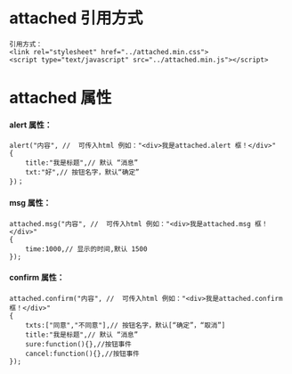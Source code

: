 # attached 引用方式

    引用方式：
	<link rel="stylesheet" href="../attached.min.css">
	<script type="text/javascript" src="../attached.min.js"></script>

# attached 属性
#### alert 属性：
    alert("内容", //  可传入html 例如："<div>我是attached.alert 框！</div>"
    {
        title:"我是标题",// 默认 “消息”
        txt:"好",// 按钮名字，默认“确定”
    })；
#### msg 属性：
    attached.msg("内容", //  可传入html 例如："<div>我是attached.msg 框！</div>"
    {
        time:1000,// 显示的时间,默认 1500
    });
#### confirm 属性：
    attached.confirm("内容", //  可传入html 例如："<div>我是attached.confirm 框！</div>"
    {
        txts:["同意","不同意"],// 按钮名字，默认[“确定”，“取消”]
        title:"我是标题",// 默认 “消息”
        sure:function(){},//按钮事件
        cancel:function(){},//按钮事件
    });
    